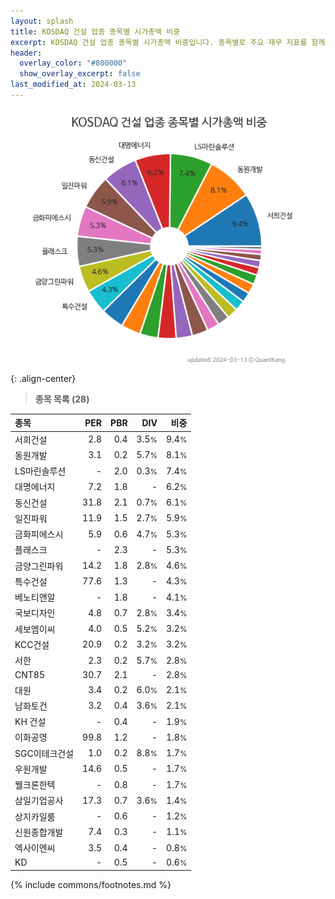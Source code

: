 ```yaml
---
layout: splash
title: KOSDAQ 건설 업종 종목별 시가총액 비중
excerpt: KOSDAQ 건설 업종 종목별 시가총액 비중입니다. 종목별로 주요 재무 지표를 함께 표시합니다.
header:
  overlay_color: "#800000"
  show_overlay_excerpt: false
last_modified_at: 2024-03-13
---
```



![KOSDAQ 건설 업종 종목별 시가총액 비중](/stats/sector/images/kosdaq_업종_건설_종목.png){: .align-center}


> **종목 목록 (28)**<a id="list"></a>

| **종목** | **PER** | **PBR** | **DIV** | **비중** |
| :------- | ------: | ------: | ------: | -------: |
| 서희건설 | 2.8 | 0.4 | 3.5<small>%</small> | 9.4<small>%</small> |
| 동원개발 | 3.1 | 0.2 | 5.7<small>%</small> | 8.1<small>%</small> |
| LS마린솔루션 | - | 2.0 | 0.3<small>%</small> | 7.4<small>%</small> |
| 대명에너지 | 7.2 | 1.8 | - | 6.2<small>%</small> |
| 동신건설 | 31.8 | 2.1 | 0.7<small>%</small> | 6.1<small>%</small> |
| 일진파워 | 11.9 | 1.5 | 2.7<small>%</small> | 5.9<small>%</small> |
| 금화피에스시 | 5.9 | 0.6 | 4.7<small>%</small> | 5.3<small>%</small> |
| 플래스크 | - | 2.3 | - | 5.3<small>%</small> |
| 금양그린파워 | 14.2 | 1.8 | 2.8<small>%</small> | 4.6<small>%</small> |
| 특수건설 | 77.6 | 1.3 | - | 4.3<small>%</small> |
| 베노티앤알 | - | 1.8 | - | 4.1<small>%</small> |
| 국보디자인 | 4.8 | 0.7 | 2.8<small>%</small> | 3.4<small>%</small> |
| 세보엠이씨 | 4.0 | 0.5 | 5.2<small>%</small> | 3.2<small>%</small> |
| KCC건설 | 20.9 | 0.2 | 3.2<small>%</small> | 3.2<small>%</small> |
| 서한 | 2.3 | 0.2 | 5.7<small>%</small> | 2.8<small>%</small> |
| CNT85 | 30.7 | 2.1 | - | 2.8<small>%</small> |
| 대원 | 3.4 | 0.2 | 6.0<small>%</small> | 2.1<small>%</small> |
| 남화토건 | 3.2 | 0.4 | 3.6<small>%</small> | 2.1<small>%</small> |
| KH 건설 | - | 0.4 | - | 1.9<small>%</small> |
| 이화공영 | 99.8 | 1.2 | - | 1.8<small>%</small> |
| SGC이테크건설 | 1.0 | 0.2 | 8.8<small>%</small> | 1.7<small>%</small> |
| 우원개발 | 14.6 | 0.5 | - | 1.7<small>%</small> |
| 웰크론한텍 | - | 0.8 | - | 1.7<small>%</small> |
| 삼일기업공사 | 17.3 | 0.7 | 3.6<small>%</small> | 1.4<small>%</small> |
| 상지카일룸 | - | 0.6 | - | 1.2<small>%</small> |
| 신원종합개발 | 7.4 | 0.3 | - | 1.1<small>%</small> |
| 엑사이엔씨 | 3.5 | 0.4 | - | 0.8<small>%</small> |
| KD | - | 0.5 | - | 0.6<small>%</small> |

{% include commons/footnotes.md %}
